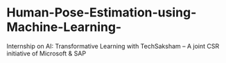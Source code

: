 # Human-Pose-Estimation-using-Machine-Learning-
 Internship on AI: Transformative Learning with TechSaksham – A joint CSR initiative of Microsoft & SAP  

  

  

 
